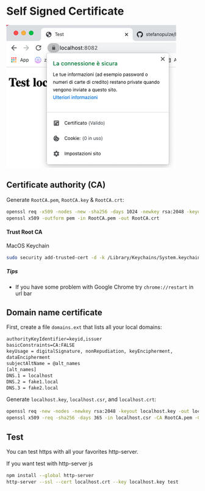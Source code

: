 # Self Signed Certificate

![Valid TLS image](images/valid-tls.png)



## Certificate authority (CA)

Generate `RootCA.pem`, `RootCA.key` & `RootCA.crt`:

```bash
openssl req -x509 -nodes -new -sha256 -days 1024 -newkey rsa:2048 -keyout RootCA.key -out RootCA.pem -subj "/C=IT/CN=StefanoNetwork-Root-CA"
openssl x509 -outform pem -in RootCA.pem -out RootCA.crt
```

#### Trust Root CA
MacOS Keychain

```bash
sudo security add-trusted-cert -d -k /Library/Keychains/System.keychain RootCA.pem
```

##### Tips

- If you have some problem with Google Chrome try `chrome://restart` in url bar



## Domain name certificate

First, create a file `domains.ext` that lists all your local domains:

```
authorityKeyIdentifier=keyid,issuer
basicConstraints=CA:FALSE
keyUsage = digitalSignature, nonRepudiation, keyEncipherment, dataEncipherment
subjectAltName = @alt_names
[alt_names]
DNS.1 = localhost
DNS.2 = fake1.local
DNS.3 = fake2.local
```

Generate `localhost.key`, `localhost.csr`, and `localhost.crt`:

```bash
openssl req -new -nodes -newkey rsa:2048 -keyout localhost.key -out localhost.csr -subj "/C=IT/ST=Italy/L=Padova/O=Stefano/CN=localhost"
openssl x509 -req -sha256 -days 365 -in localhost.csr -CA RootCA.pem -CAkey RootCA.key -CAcreateserial -extfile domains.ext -out localhost.crt
```



## Test

You can test https with all your favorites http-server.

If you want test with http-server js
```bash
npm install --global http-server
http-server --ssl --cert localhost.crt --key localhost.key test
```

